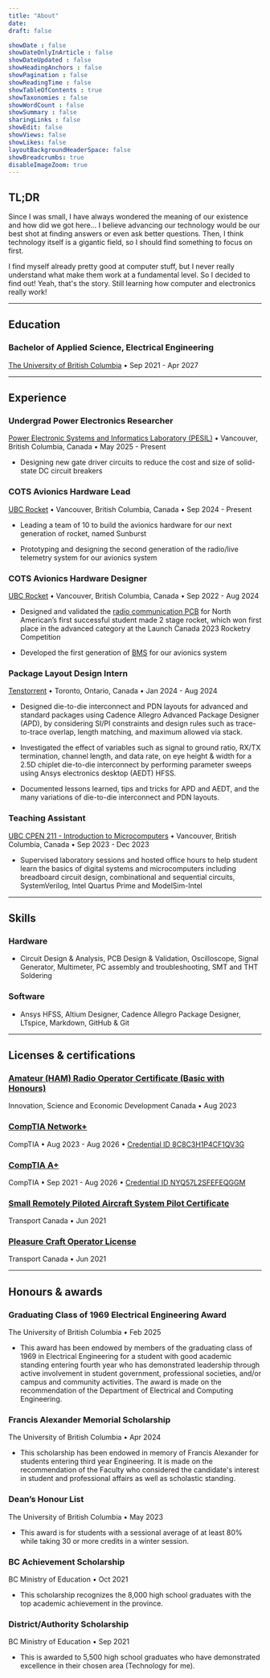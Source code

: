 ```yaml
---
title: "About"
date: 
draft: false

showDate : false
showDateOnlyInArticle : false
showDateUpdated : false
showHeadingAnchors : false
showPagination : false
showReadingTime : false
showTableOfContents : true
showTaxonomies : false 
showWordCount : false
showSummary : false
sharingLinks : false
showEdit: false
showViews: false
showLikes: false
layoutBackgroundHeaderSpace: false
showBreadcrumbs: true
disableImageZoom: true
---
```


## TL;DR
Since I was small, I have always wondered the meaning of our existence and how did we got here… I believe advancing our technology would be our best shot at finding answers or even ask better questions. Then, I think technology itself is a gigantic field, so I should find something to focus on first. 

I find myself already pretty good at computer stuff, but I never really understand what make them work at a fundamental level. So I decided to find out! Yeah, that's the story. Still learning how computer and electronics really work!

***

## Education
### Bachelor of Applied Science, Electrical Engineering 
[The University of British Columbia](https://www.ubc.ca/)  • Sep 2021 - Apr 2027

***

## Experience

### Undergrad Power Electronics Researcher
[Power Electronic Systems and Informatics Laboratory (PESIL)](https://ece.ubc.ca/) • Vancouver, British Columbia, Canada • May 2025 - Present

- Designing new gate driver circuits to reduce the cost and size of solid-state DC circuit breakers

### COTS Avionics Hardware Lead
[UBC Rocket](https://www.ubcrocket.com/) • Vancouver, British Columbia, Canada • Sep 2024 - Present

- Leading a team of 10 to build the avionics hardware for our next generation of rocket, named Sunburst 

- Prototyping and designing the second generation of the radio/live telemetry system for our avionics system

### COTS Avionics Hardware Designer
[UBC Rocket](https://www.ubcrocket.com/) • Vancouver, British Columbia, Canada • Sep 2022 - Aug 2024

- Designed and validated the [radio communication PCB](/projects/Radio-PCB) for North American’s first successful student made 2 stage rocket, which won first place in the advanced category at the Launch Canada 2023 Rocketry Competition

- Developed the first generation of [BMS](/projects/bhs) for our avionics system

### Package Layout Design Intern
[Tenstorrent](https://tenstorrent.com/) • Toronto, Ontario, Canada • Jan 2024 - Aug 2024

- Designed die-to-die interconnect and PDN layouts for advanced and standard packages using Cadence Allegro Advanced Package Designer (APD), by considering SI/PI constraints and design rules such as trace-to-trace overlap, length matching, and maximum allowed via stack.

- Investigated the effect of variables such as signal to ground ratio, RX/TX termination, channel length, and data rate, on eye height & width for a 2.5D chiplet die-to-die interconnect by performing parameter sweeps using Ansys electronics desktop (AEDT) HFSS.

- Documented lessons learned, tips and tricks for APD and AEDT, and the many variations of die-to-die interconnect and PDN layouts.

<!--
### Vice President Hardware Engineering
[Edge-0304](https://edge0304.com/) • Vancouver, British Columbia, Canada • Aug 2023 - Present

- Currently leading a team of hardware engineers (students) to work on smart home related solutions, such as smart bug racket, smart switch, and smart mirror (future project)
-->

### Teaching Assistant
[UBC CPEN 211 - Introduction to Microcomputers](https://ece.ubc.ca/courses/cpen-211/) • Vancouver, British Columbia, Canada • Sep 2023 - Dec 2023

- Supervised laboratory sessions and hosted office hours to help student learn the basics of digital systems and microcomputers including breadboard circuit design, combinational and sequential circuits, SystemVerilog, Intel Quartus Prime and ModelSim-Intel

***

## Skills

### Hardware
- Circuit Design & Analysis, PCB Design & Validation, Oscilloscope, Signal Generator, Multimeter, PC assembly and troubleshooting, SMT and THT Soldering

### Software
- Ansys HFSS, Altium Designer, Cadence Allegro Package Designer, LTspice, Markdown, GitHub & Git

***

## Licenses & certifications

### [Amateur (HAM) Radio Operator Certificate (Basic with Honours)](https://ised-isde.canada.ca/site/spectrum-management-telecommunications/en/spectrum-allocation/amateur-radio-service/amateur-certification-fact-sheet)
Innovation, Science and Economic Development Canada • Aug 2023

### [CompTIA Network+](https://www.comptia.org/certifications/network)
CompTIA • Aug 2023 - Aug 2026 • [Credential ID 8C8C3H1P4CF1QV3G](https://www.certmetrics.com/comptia/public/verification.aspx/)

### [CompTIA A+](https://www.comptia.org/certifications/A)
CompTIA • Sep 2021 - Aug 2026 • [Credential ID NYQ57L2SFEFEQGGM](https://www.certmetrics.com/comptia/public/verification.aspx/)

### [Small Remotely Piloted Aircraft System Pilot Certificate](https://tc.canada.ca/en/aviation/publications/knowledge-requirements-pilots-remotely-piloted-aircraft-systems-250-g-including-25-kg-operating-within-visual-line-sight-vlos-tp-15263)
Transport Canada • Jun 2021

### [Pleasure Craft Operator License](https://tc.canada.ca/en/marine-transportation/vessel-licensing-registration/licensing-pleasure-craft/apply-manage-pleasure-craft-licence-pcl/apply-manage-pleasure-craft-licence-pcl)
Transport Canada • Jun 2021

***

## Honours & awards

### Graduating Class of 1969 Electrical Engineering Award
The University of British Columbia • Feb 2025

- This award has been endowed by members of the graduating class of 1969 in Electrical Engineering for a student with good academic standing entering fourth year who has demonstrated leadership through active involvement in student government, professional societies, and/or campus and community activities. The award is made on the recommendation of the Department of Electrical and Computing Engineering.

### Francis Alexander Memorial Scholarship
The University of British Columbia • Apr 2024

- This scholarship has been endowed in memory of Francis Alexander for students entering third year Engineering. It is made on the recommendation of the Faculty who considered the candidate's interest in student and professional affairs as well as scholastic standing.

### Dean’s Honour List
The University of British Columbia • May 2023

- This award is for students with a sessional average of at least 80% while taking 30 or more credits in a winter session.

### BC Achievement Scholarship
BC Ministry of Education • Oct 2021

- This scholarship recognizes the 8,000 high school graduates with the top academic achievement in the province.

### District/Authority Scholarship
BC Ministry of Education • Sep 2021

- This is awarded to 5,500 high school graduates who have demonstrated excellence in their chosen area (Technology for me).